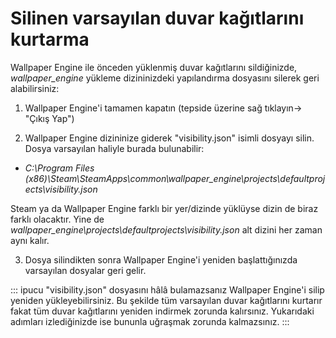 # Silinen varsayılan duvar kağıtlarını kurtarma

Wallpaper Engine ile önceden yüklenmiş duvar kağıtlarını sildiğinizde, *wallpaper_engine* yükleme dizininizdeki yapılandırma dosyasını silerek geri alabilirsiniz:

1. Wallpaper Engine'i tamamen kapatın (tepside üzerine sağ tıklayın-> "Çıkış Yap")

2. Wallpaper Engine dizininize giderek "visibility.json" isimli dosyayı silin. Dosya varsayılan haliyle burada bulunabilir:

* *C:\Program Files (x86)\Steam\SteamApps\common\wallpaper_engine\projects\defaultprojects\visibility.json*

Steam ya da Wallpaper Engine farklı bir yer/dizinde yüklüyse dizin de biraz farklı olacaktır. Yine de *wallpaper_engine\projects\defaultprojects\visibility.json* alt dizini her zaman aynı kalır.

3. Dosya silindikten sonra Wallpaper Engine'i yeniden başlattığınızda varsayılan dosyalar geri gelir.

::: ipucu "visibility.json" dosyasını hâlâ bulamazsanız Wallpaper Engine'i silip yeniden yükleyebilirsiniz. Bu şekilde tüm varsayılan duvar kağıtlarını kurtarır fakat tüm duvar kağıtlarını yeniden indirmek zorunda kalırsınız. Yukarıdaki adımları izlediğinizde ise bununla uğraşmak zorunda kalmazsınız. :::